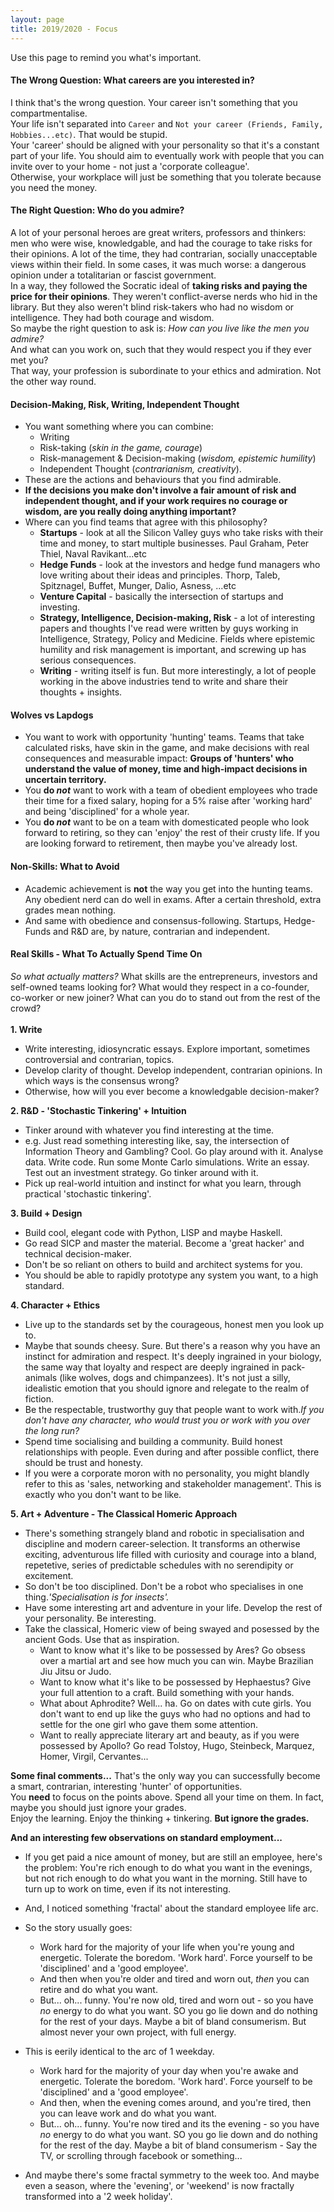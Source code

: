```yaml
---
layout: page
title: 2019/2020 - Focus
---
```


<p class="message">
  Use this page to remind you what's important.<br>
</p>

#### The Wrong Question: What careers are you interested in?
I think that's the wrong question. Your career isn't something that you compartmentalise.<br>
Your life isn't separated into `Career` and `Not your career (Friends, Family, Hobbies...etc)`. That would be stupid.<br>
Your 'career' should be aligned with your personality so that it's a constant part of your life. You should aim to eventually work with people that you can invite over to your home - not just a 'corporate colleague'. <br>
Otherwise, your workplace will just be something that you tolerate because you need the money. 
#### The Right Question: Who do you admire?
A lot of your personal heroes are great writers, professors and thinkers: men who were wise, knowledgable, and had the courage to take risks for their opinions. A lot of the time, they had contrarian, socially unacceptable views within their field. In some cases, it was much worse: a dangerous opinion under a totalitarian or fascist government.
<br>
In a way, they followed the Socratic ideal of **taking risks and paying the price for their opinions**. They weren't conflict-averse nerds who hid in the library. But they also weren't blind risk-takers who had no wisdom or intelligence. They had both courage and wisdom.
<br>
So maybe the right question to ask is: *How can you live like the men you admire?*<br>
And what can you work on, such that they would respect you if they ever met you?
<br>
That way, your profession is subordinate to your ethics and admiration. Not the other way round.
<br>

#### Decision-Making, Risk, Writing, Independent Thought
* You want something where you can combine: 
    - Writing
    - Risk-taking (*skin in the game, courage*)
    - Risk-management & Decision-making (*wisdom, epistemic humility*) 
    - Independent Thought (*contrarianism, creativity*).
* These are the actions and behaviours that you find admirable.
* **If the decisions you make don't involve a fair amount of risk and independent thought, and if your work requires no courage or wisdom, are you really doing anything important?** 
* Where can you find teams that agree with this philosophy?
    - **Startups** - look at all the Silicon Valley guys who take risks with their time and money, to start multiple businesses. Paul Graham, Peter Thiel, Naval Ravikant...etc
    - **Hedge Funds** - look at the investors and hedge fund managers who love writing about their ideas and principles. Thorp, Taleb, Spitznagel, Buffet, Munger, Dalio, Asness, ...etc
    - **Venture Capital** - basically the intersection of startups and investing.
    - **Strategy, Intelligence, Decision-making, Risk** - a lot of interesting papers and thoughts I've read were written by guys working in Intelligence, Strategy, Policy and Medicine. Fields where epistemic humility and risk management is important, and screwing up has serious consequences.
    - **Writing** - writing itself is fun. But more interestingly, a lot of people working in the above industries tend to write and share their thoughts + insights. 
#### Wolves vs Lapdogs
* You want to work with opportunity 'hunting' teams. Teams that take calculated risks, have skin in the game, and make decisions with real consequences and measurable impact: **Groups of 'hunters' who understand the value of money, time and high-impact decisions in uncertain territory.**
* You **do *not*** want to work with a team of obedient employees who trade their time for a fixed salary, hoping for a 5% raise after 'working hard' and being 'disciplined' for a whole year.
* You **do *not*** want to be on a team with domesticated people who look forward to retiring, so they can 'enjoy' the rest of their crusty life. If you are looking forward to retirement, then maybe you've already lost.
#### Non-Skills: What to Avoid
* Academic achievement is **not** the way you get into the hunting teams. Any obedient nerd can do well in exams. After a certain threshold, extra grades mean nothing.
* And same with obedience and consensus-following. Startups, Hedge-Funds and R&D are, by nature, contrarian and independent. 
#### Real Skills - What To Actually Spend Time On
*So what actually matters?* What skills are the entrepreneurs, investors and self-owned teams looking for? What would they respect in a co-founder, co-worker or new joiner? What can you do to stand out from the rest of the crowd? 
<br>
<br>
**1. Write**
* Write interesting, idiosyncratic essays. Explore important, sometimes controversial and contrarian, topics.
* Develop clarity of thought. Develop independent, contrarian opinions. In which ways is the consensus wrong?
* Otherwise, how will you ever become a knowledgable decision-maker? 

**2. R&D - 'Stochastic Tinkering' + Intuition**
* Tinker around with whatever you find interesting at the time.
* e.g. Just read something interesting like, say, the intersection of Information Theory and Gambling? Cool. Go play around with it. Analyse data. Write code. Run some Monte Carlo simulations. Write an essay. Test out an investment strategy. Go tinker around with it.
* Pick up real-world intuition and instinct for what you learn, through practical 'stochastic tinkering'. 

**3. Build + Design**
* Build cool, elegant code with Python, LISP and maybe Haskell. 
* Go read SICP and master the material. Become a 'great hacker' and technical decision-maker.
* Don't be so reliant on others to build and architect systems for you. 
* You should be able to rapidly prototype any system you want, to a high standard.

**4. Character + Ethics**
* Live up to the standards set by the courageous, honest men you look up to. 
* Maybe that sounds cheesy. Sure. But there's a reason why you have an instinct for admiration and respect. It's deeply ingrained in your biology, the same way that loyalty and respect are deeply ingrained in pack-animals (like wolves, dogs and chimpanzees). It's not just a silly, idealistic emotion that you should ignore and relegate to the realm of fiction. 
* Be the respectable, trustworthy guy that people want to work with.*If you don't have any character, who would trust you or work with you over the long run?*
*  Spend time socialising and building a community. Build honest relationships with people. Even during and after possible conflict, there should be trust and honesty.
* If you were a corporate moron with no personality, you might blandly refer to this as 'sales, networking and stakeholder management'.  This is exactly who you don't want to be like.

**5. Art + Adventure - The Classical Homeric Approach**
* There's something strangely bland and robotic in specialisation and discipline and modern career-selection. It transforms an otherwise exciting, adventurous life filled with curiosity and courage into a bland, repetetive, series of predictable schedules with no serendipity or excitement. 
* So don't be too disciplined. Don't be a robot who specialises in one thing.*'Specialisation is for insects'.*
* Have some interesting art and adventure in your life. Develop the rest of your personality. Be interesting.
* Take the classical, Homeric view of being swayed and posessed by the ancient Gods. Use that as inspiration.
    - Want to know what it's like to be possessed by Ares? Go obsess over a martial art and see how much you can win. Maybe Brazilian Jiu Jitsu or Judo.
    - Want to know what it's like to be possessed by Hephaestus? Give your full attention to a craft. Build something with your hands.
    - What about Aphrodite? Well... ha. Go on dates with cute girls. You don't want to end up like the guys who had no options and had to settle for the one girl who gave them some attention.
    - Want to really appreciate literary art and beauty, as if you were possessed by Apollo? Go read Tolstoy, Hugo, Steinbeck, Marquez, Homer, Virgil, Cervantes...

**Some final comments...**
That's the only way you can successfully become a smart, contrarian, interesting 'hunter' of opportunities.<br>
You **need** to focus on the points above. Spend all your time on them. In fact, maybe you should just ignore your grades. <br>
Enjoy the learning. Enjoy the thinking + tinkering. **But ignore the grades.** 
<br>




**And an interesting few observations on standard employment...**
* If you get paid a nice amount of money, but are still an employee, here's the problem: You're rich enough to do what you want in the evenings, but not rich enough to do what you want in the morning. Still have to turn up to work on time, even if its not interesting.

* And, I noticed something 'fractal' about the standard employee life arc.
* So the story usually goes:
    - Work hard for the majority of your life when you're young and energetic. Tolerate the boredom. 'Work hard'. Force yourself to be 'disciplined' and a 'good employee'.
    - And then when you're older and tired and worn out, *then* you can retire and do what you want.
    - But... oh... funny. You're now old, tired and worn out - so you have *no* energy to do what you want. SO you go lie down and do nothing for the rest of your days. Maybe a bit of bland consumerism. But almost never your own project, with full energy.

* This is eerily identical to the arc of 1 weekday.
	- Work hard for the majority of your day when you're awake and energetic. Tolerate the boredom. 'Work hard'. Force yourself to be 'disciplined' and a 'good employee'.
	- And then, when the evening comes around, and you're tired, then you can leave work and do what you want.
	- But... oh... funny. You're now tired and its the evening - so you have *no* energy to do what you want. SO you go lie down and do nothing for the rest of the day. Maybe a bit of bland consumerism - Say the TV, or scrolling through facebook or something...

* And maybe there's some fractal symmetry to the week too. And maybe even a season, where the 'evening', or 'weekend' is now fractally transformed into a '2 week holiday'. 
